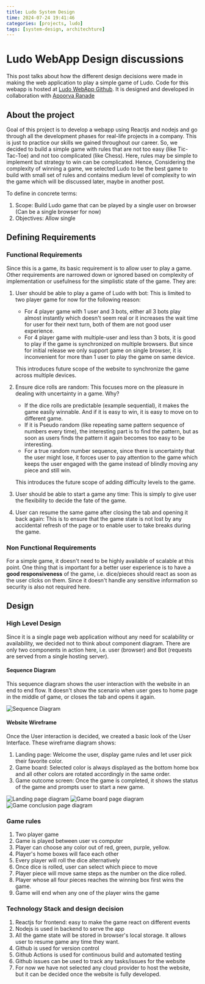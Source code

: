 ```yaml
---
title: Ludo System Design
time: 2024-07-24 19:41:46
categories: [projects, ludo]
tags: [system-design, architechture]
---
```


# Ludo WebApp Design discussions

This post talks about how the different design decisions were made in making the
web application to play a simple game of Ludo. Code for this webapp is hosted
at [Ludo WebApp Github](https://github.com/gauravloj/ludo-webapp).
It is designed and developed in collaboration with [Apoorva Ranade](https://github.com/apoorvaran)

## About the project

Goal of this project is to develop a webapp using Reactjs and nodejs and go through
all the development phases for real-life projects in a company. This is just to practice
our skills we gained throughout our career. So, we decided to build a simple game with rules
that are not too easy (like Tic-Tac-Toe) and not too complicated (like Chess). Here, rules
may be simple to implement but strategy to win can be complicated. Hence, Considering the
complexity of winning a game, we selected Ludo to be the best game to build with small set of
rules and contains medium level of complexity to win the game which will be discussed later,
maybe in another post.

To define in concrete terms:

1. Scope: Build Ludo game that can be played by a single user on browser (Can be a single browser for now)
1. Objectives: Allow single

## Defining Requirements

### Functional Requirements

Since this is a game, its basic requirement is to allow user to play a game. Other requirements
are narrowed down or ignored based on complexity of implementation or usefulness for the simplistic
state of the game. They are:

1. User should be able to play a game of Ludo with bot: This is limited to two player game for now for the following reason:

   - For 4 player game with 1 user and 3 bots, either all 3 bots play almost instantly which doesn't seem real or it increases
     the wait time for user for their next turn, both of them are not good user experience.
   - For 4 player game with multiple-user and less than 3 bots, it is good to play if the game is synchronized on multiple
     browsers. But since for initial release we only support game on single browser, it is inconvenient for more than 1 user
     to play the game on same device.

   This introduces future scope of the website to synchronize the game across multiple devices.

2. Ensure dice rolls are random: This focuses more on the pleasure in dealing with uncertainty in a game. Why?

   - If the dice rolls are predictable (example sequential), it makes the game easily winnable. And if it is easy to win,
     it is easy to move on to different game.
   - If it is Pseudo random (like repeating same pattern sequence of numbers every time), the interesting part is to find the
     pattern, but as soon as users finds the pattern it again becomes too easy to be interesting.
   - For a true random number sequence, since there is uncertainty that the user might lose, it forces user to pay attention
     to the game which keeps the user engaged with the game instead of blindly moving any piece and still win.

   This introduces the future scope of adding difficulty levels to the game.

3. User should be able to start a game any time: This is simply to give user the flexibility to decide the fate of the game.
4. User can resume the same game after closing the tab and opening it back again: This is to ensure that the game state
   is not lost by any accidental refresh of the page or to enable user to take breaks during the game.

### Non Functional Requirements

For a simple game, it doesn't need to be highly available of scalable at this point. One thing that is important
for a better user experience is to have a **good responsiveness** of the game, i.e. dice/pieces should react as soon as
the user clicks on them. Since it doesn't handle any sensitive information so security is also not required here.

## Design

### High Level Design

Since it is a single page web application without any need for scalability or availability,
we decided not to think about component diagram. There are only two components in action here,
i.e. user (browser) and Bot (requests are served from a single hosting server).

#### Sequence Diagram

This sequence diagram shows the user interaction with the website in an end to end flow.
It doesn't show the scenario when user goes to home page in the middle of game, or closes
the tab and opens it again.

![Sequence Diagram](assets/img/ludo/user-interaction-sequence-diagram.jpg)

#### Website Wireframe

Once the User interaction is decided, we created a basic look of the User Interface.
These wireframe diagram shows:

1. Landing page: Welcome the user, display game rules and let user pick their favorite color.
2. Game board: Selected color is always displayed as the bottom home box and all other colors are
   rotated accordingly in the same order.
3. Game outcome screen: Once the game is completed, it shows the status of the game and prompts user
   to start a new game.

![Landing page diagram](assets/img/ludo/ludo-wireframe-landing.jpg)
![Game board page diagram](assets/img/ludo/ludo-wireframe-gameboard.jpg)
![Game conclusion page diagram](assets/img/ludo/ludo-wireframe-conclusion.jpg)

### Game rules

1. Two player game
1. Game is played between user vs computer
1. Player can choose any color out of red, green, purple, yellow.
1. Player's home boxes will face each other
1. Every player will roll the dice alternatively
1. Once dice is rolled, user can select which piece to move
1. Player piece will move same steps as the number on the dice rolled.
1. Player whose all four pieces reaches the winning box first wins the game.
1. Game will end when any one of the player wins the game

### Technology Stack and design decision

1. Reactjs for frontend: easy to make the game react on different events
1. Nodejs is used in backend to serve the app
1. All the game state will be stored in browser's local storage. It allows user to resume game any time they want.
1. Github is used for version control
1. Github Actions is used for continuous build and automated testing
1. Github issues can be used to track any tasks/issues for the website
1. For now we have not selected any cloud provider to host the website, but it can be decided once the website is fully developed.
